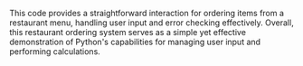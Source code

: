  
This code provides a straightforward interaction for ordering items from a restaurant menu, handling user input 
and error checking effectively. Overall, this restaurant ordering system serves as a simple yet effective 
demonstration of Python's capabilities for managing user input and performing calculations. 